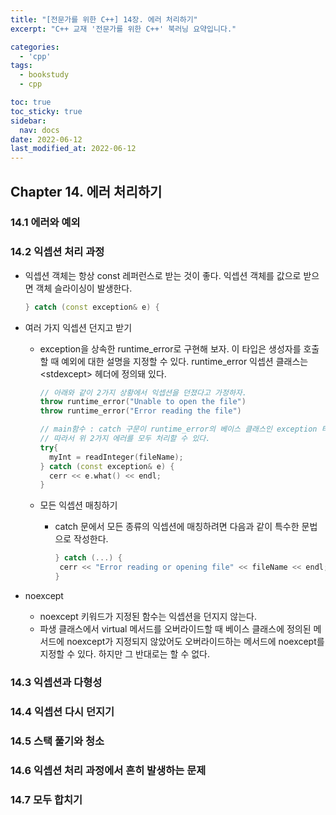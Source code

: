 ```yaml
---
title: "[전문가를 위한 C++] 14장. 에러 처리하기"
excerpt: "C++ 교재 '전문가를 위한 C++' 북러닝 요약입니다."

categories:
  - 'cpp'
tags:
  - bookstudy
  - cpp

toc: true
toc_sticky: true
sidebar:
  nav: docs
date: 2022-06-12
last_modified_at: 2022-06-12
---
```


## Chapter 14. 에러 처리하기

### 14.1 에러와 예외

### 14.2 익셉션 처리 과정

* 익셉션 객체는 항상 const 레퍼런스로 받는 것이 좋다. 익셉션 객체를 값으로 받으면 객체 슬라이싱이 발생한다.

  ```cpp
  } catch (const exception& e) {
  ```
* 여러 가지 익셉션 던지고 받기
  * exception을 상속한 runtime_error로 구현해 보자. 이 타입은 생성자를 호출할 때 예외에 대한 설명을 지정할 수 있다. runtime_error 익셉션 클래스는 \<stdexcept\> 헤더에 정의돼 있다.

    ```cpp
    // 아래와 같이 2가지 상황에서 익셉션을 던졌다고 가정하자.
    throw runtime_error("Unable to open the file")
    throw runtime_error("Error reading the file")

    // main함수 : catch 구문이 runtime_error의 베이스 클래스인 exception 타입을 받도록 구현했다.
    // 따라서 위 2가지 에러를 모두 처리할 수 있다.
    try{
      myInt = readInteger(fileName);
    } catch (const exception& e) {
      cerr << e.what() << endl;
    }
    ```
  * 모든 익셉션 매칭하기
    * catch 문에서 모든 종류의 익셉션에 매칭하려면 다음과 같이 특수한 문법으로 작성한다.
       
       ```cpp
       } catch (...) {
        cerr << "Error reading or opening file" << fileName << endl;
       }
       ```
* noexcept
  * noexcept 키워드가 지정된 함수는 익셉션을 던지지 않는다.
  * 파생 클래스에서 virtual 메서드를 오버라이드할 때 베이스 클래스에 정의된 메서드에 noexcept가 지정되지 않았어도 오버라이드하는 메서드에 noexcept를 지정할 수 있다. 하지만 그 반대로는 할 수 없다.

### 14.3 익셉션과 다형성 

### 14.4 익셉션 다시 던지기 

### 14.5 스택 풀기와 청소

### 14.6 익셉션 처리 과정에서 흔히 발생하는 문제

### 14.7 모두 합치기 